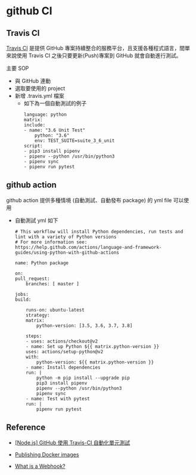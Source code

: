 # github CI

## Travis CI

[Travis CI](https://travis-ci.org/) 是提供 GitHub 專案持續整合的服務平台，且支援各種程式語言，間單來說使用 Travis CI 之後只要更新(Push)專案到 GitHub 就會自動進行測試。

主要 SOP

- 與 GitHub 連動
- 選取要使用的 project
- 新增 .travis.yml 檔案
    - 如下為一個自動測試的例子
        ```
        language: python
        matrix:
        include:
        - name: "3.6 Unit Test"
            python: "3.6"
            env: TEST_SUITE=suite_3_6_unit
        script:
        - pip3 install pipenv
        - pipenv --python /usr/bin/python3
        - pipenv sync
        - pipenv run pytest
        ```


## github action

github action 提供多種情境 (自動測試、自動發布 package) 的 yml file 可以使用

- 自動測試 yml 如下

    ```
    # This workflow will install Python dependencies, run tests and lint with a variety of Python versions
    # For more information see: https://help.github.com/actions/language-and-framework-guides/using-python-with-github-actions

    name: Python package

    on:
    pull_request:
        branches: [ master ]

    jobs:
    build:

        runs-on: ubuntu-latest
        strategy:
        matrix:
            python-version: [3.5, 3.6, 3.7, 3.8]

        steps:
        - uses: actions/checkout@v2
        - name: Set up Python ${{ matrix.python-version }}
        uses: actions/setup-python@v2
        with:
            python-version: ${{ matrix.python-version }}
        - name: Install dependencies
        run: |
            python -m pip install --upgrade pip
            pip3 install pipenv
            pipenv --python /usr/bin/python3
            pipenv sync
        - name: Test with pytest
        run: |
            pipenv run pytest

    ```

## Reference

- [[Node.js] GitHub 使用 Travis-CI 自動化單元測試](https://andy6804tw.github.io/2018/03/16/travis-ci-tutorial/)

- [Publishing Docker images](https://docs.github.com/en/actions/guides/publishing-docker-images)

- [What is a Webhook?](https://codeburst.io/what-are-webhooks-b04ec2bf9ca2)